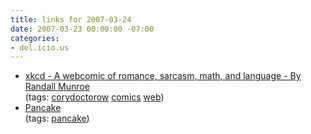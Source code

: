 ```yaml
---
title: links for 2007-03-24
date: 2007-03-23 00:00:00 -07:00
categories:
- del.icio.us
---
```


<ul class="delicious">
	<li>
		<div class="delicious-link"><a href="http://xkcd.com/c239.html">xkcd - A webcomic of romance, sarcasm, math, and language - By Randall Munroe</a></div>
		<div class="delicious-tags">(tags: <a href="http://del.icio.us/torrez/corydoctorow">corydoctorow</a> <a href="http://del.icio.us/torrez/comics">comics</a> <a href="http://del.icio.us/torrez/web">web</a>)</div>
	</li>
	<li>
		<div class="delicious-link"><a href="http://www.baraskit.se/random/archive/8/pancake2.html">Pancake</a></div>
		<div class="delicious-tags">(tags: <a href="http://del.icio.us/torrez/pancake">pancake</a>)</div>
	</li>
</ul>
